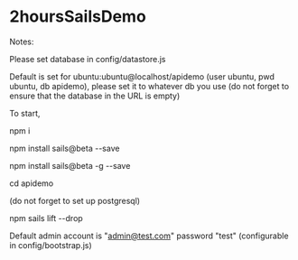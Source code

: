 # 2hoursSailsDemo

Notes:

Please set database in config/datastore.js

Default is set for ubuntu:ubuntu@localhost/apidemo (user ubuntu, pwd ubuntu, db apidemo), please set it to whatever db you use (do not forget to ensure that the database in the URL is empty)

To start,

npm i

npm install sails@beta --save

npm install sails@beta -g --save

cd apidemo

(do not forget to set up postgresql)

npm sails lift --drop

Default admin account is "admin@test.com" password "test" (configurable in config/bootstrap.js)